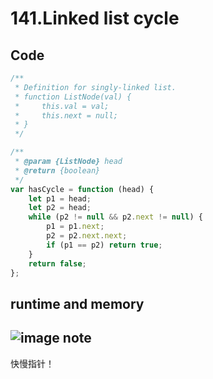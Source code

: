 141.Linked list cycle
=====================
Code
----
```javascript
/**
 * Definition for singly-linked list.
 * function ListNode(val) {
 *     this.val = val;
 *     this.next = null;
 * }
 */

/**
 * @param {ListNode} head
 * @return {boolean}
 */
var hasCycle = function (head) {
    let p1 = head;
    let p2 = head;
    while (p2 != null && p2.next != null) {
        p1 = p1.next;
        p2 = p2.next.next;
        if (p1 == p2) return true;
    }
    return false;
};
```
runtime and memory
------------------
![image]()
note
----
快慢指针！
